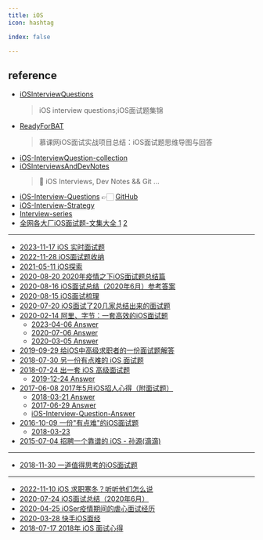 ```yaml
---
title: iOS
icon: hashtag

index: false

---
```


<!-- more -->

## reference

- [iOSInterviewQuestions](https://github.com/ChenYilong/iOSInterviewQuestions)
    > iOS interview questions;iOS面试题集锦
- [ReadyForBAT](https://github.com/MisterBooo/ReadyForBAT)
    > 慕课网iOS面试实战项目总结：iOS面试题思维导图与回答
- [iOS-InterviewQuestion-collection](https://github.com/liberalisman/iOS-InterviewQuestion-collection)
- [iOSInterviewsAndDevNotes](https://github.com/DevDragonLi/iOSInterviewsAndDevNotes)
    > 🚴 iOS Interviews, Dev Notes && Git ...
- [iOS-Interview-Questions](https://ios.nobady.cn/) 👉🏻 [GitHub](https://github.com/icofans/iOS-Interview-Questions)
- [iOS-Interview-Strategy](https://github.com/iOS-Mayday/iOS-Interview-Strategy)
- [Interview-series](https://github.com/miniLV/Interview-series)
- [全网各大厂iOS面试题-文集大全 1](https://github.com/iOS-Mayday/heji) [2](https://github.com/LGBamboo/iOS-Advanced)

------

- [2023-11-17 iOS 实时面试题](https://juejin.cn/post/7301942327818666024)
- [2022-11-28 iOS面试题收纳](https://juejin.cn/column/7171051591523876895)
- [2021-05-11 iOS探索](https://juejin.cn/column/6960987742238933022)
- [](✅)[2020-08-20 2020年疫情之下iOS面试题总结篇](https://juejin.cn/post/6862898534857834510)
- [2020-08-16 iOS面试总结（2020年6月）参考答案](https://zhangferry.com/2020/08/16/interview_202006_answer/)
- [](✅)[2020-08-15 iOS面试梳理](https://juejin.cn/post/6860888953638256654)
- [](✅)[2020-07-20 iOS面试了20几家总结出来的面试题](https://juejin.cn/post/6854573212165111822)
- [](✅)[2020-02-14 阿里、字节：一套高效的iOS面试题](https://juejin.cn/post/6844904064937902094)
    * [2023-04-06 Answer](https://juejin.cn/post/7218915344119234616)
    * [2020-07-06 Answer](https://www.sunyazhou.com/tags/ios%E9%9D%A2%E8%AF%95%E9%A2%98/)
    * [2020-03-05 Answer](https://www.cnblogs.com/zbblog/articles/12419312.html)
- [](✅)[2019-09-29 给iOS中高级求职者的一份面试题解答](https://juejin.cn/post/6844903955424608263)
- [](✅)[2018-07-30 另一份有点难的 iOS 面试题](https://juejin.cn/post/6844903647399116813)
- [](✅)[2018-07-24 出一套 iOS 高级面试题](https://juejin.im/post/5b56155e6fb9a04f8b78619b)
    * [2019-12-24 Answer](https://juejin.cn/post/6844904030750130183)
- [](✅)[2017-06-08 2017年5月iOS招人心得（附面试题）](https://juejin.cn/post/6844903480805556238) 
    * [2018-03-21 Answer](https://juejin.cn/post/6844903581254959117)
    * [2017-06-29 Answer](https://zhangferry.com/2017/06/29/interview-question/)
    * [iOS-Interview-Question-Answer](https://github.com/liberalisman/iOS-Interview-Question-Answer)
- [](✅)[2016-10-09 一份"有点难"的iOS面试题](https://zhuanlan.zhihu.com/p/22834934)
    * [2018-03-23](https://www.jianshu.com/p/66977486006e)
- [](✅)[2015-07-04 招聘一个靠谱的 iOS - 孙源(滴滴)](http://blog.sunnyxx.com/2015/07/04/ios-interview)

------

- [2018-11-30 一道值得思考的iOS面试题](https://juejin.cn/post/6844903728311435271)

------

- [2022-11-10 iOS 求职寒冬？听听他们怎么说](https://juejin.cn/post/7164222659528491022)
- [2020-07-24 iOS面试总结（2020年6月）](https://juejin.cn/post/6854573217320402952)
- [2020-04-25 iOSer疫情期间的虐心面试经历](https://juejin.cn/post/6844904137369485325)
- [2020-03-28 快手iOS面经](https://zhangferry.com/2020/03/28/interview_kuaishou/)
- [2018-07-17 2018年 iOS 面试心得](https://juejin.cn/post/6844903639270572046)











